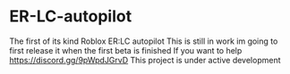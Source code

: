 # ER-LC-autopilot
The first of its kind Roblox ER:LC autopilot
This is still in work im going to first release it when the first beta is finished
If you want to help
https://discord.gg/9pWpdJGrvD
This project is under active development
